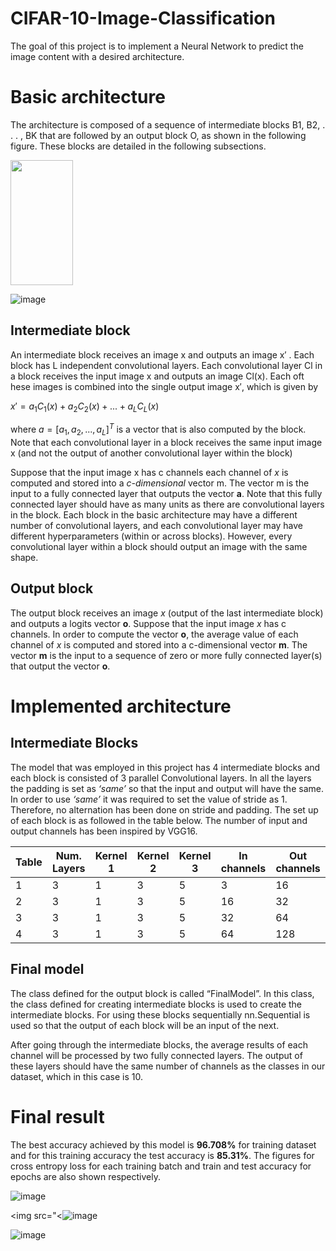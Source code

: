# CIFAR-10-Image-Classification

The goal of this project is to implement a Neural Network to predict the image content with a desired architecture.
# Basic architecture
The architecture is composed of a sequence of intermediate blocks B1, B2, . . . , BK that are followed by an output block O, as shown in the following figure. These blocks are detailed in the following subsections.

<img src="![image](https://github.com/dibahk/CIFAR-10-Image-Classification/assets/98983201/c718381b-467d-4fd4-8c44-aa07f13c461c)" width="100" height="200">

![image](https://github.com/dibahk/CIFAR-10-Image-Classification/assets/98983201/c718381b-467d-4fd4-8c44-aa07f13c461c) 

## Intermediate block 

An intermediate block receives an image x and outputs an image x′ . Each block has L independent convolutional layers. Each convolutional layer Cl in a block receives the input image x and outputs an image Cl(x). Each oft hese images is combined into the single output image x′, which is given by

$x′ = a_1C_1(x) + a_2C_2(x) + . . . + a_LC_L(x)$

where $a = [a_1, a_2, . . . , a_L]^T$ is a vector that is also computed by the block. Note that each convolutional layer in a block receives the same input image x (and not the output of another convolutional layer within the block)

Suppose that the input image x has c channels each channel of *x* is computed and stored into a *c-dimensional* vector m. The vector m is the input to a fully connected layer that outputs the vector **a**. Note that this fully connected layer should have as many units as there are convolutional layers in the block.
Each block in the basic architecture may have a different number of convolutional layers, and each convolutional
layer may have different hyperparameters (within or across blocks). However, every convolutional layer
within a block should output an image with the same shape.

## Output block

The output block receives an image *x* (output of the last intermediate block) and outputs a logits vector **o**. Suppose that the input image *x* has c channels. In order to compute the vector **o**, the average value of each channel of *x* is computed and stored into a c-dimensional vector **m**. The vector **m** is the input to a sequence of zero or more fully connected layer(s) that output the vector **o**.

# Implemented architecture

## Intermediate Blocks

The model that was employed in this project has 4 intermediate blocks and each block is consisted of 3 parallel Convolutional layers. In all the layers the padding is set as *‘same’* so that the input and output will have the same. In order to use *‘same’* it was required to set the value of stride as 1. Therefore, no alternation has been done on stride and padding. The set up of each block is as followed in the table below. The number of input and output channels has been inspired by VGG16.

| Table | Num. Layers | Kernel 1 | Kernel 2 | Kernel 3 | In channels | Out channels |
|-------|-------------|----------|----------|----------|-------------|--------------|
| 1     | 3           | 1        | 3        | 5        | 3           | 16           |
| 2     | 3           | 1        | 3        | 5        | 16          | 32           |
| 3     | 3           | 1        | 3        | 5        | 32          | 64           |
| 4     | 3           | 1        | 3        | 5        | 64          | 128          |

## Final model

The class defined for the output block is called “FinalModel”. In this class, the class defined for creating intermediate blocks is used to create the intermediate blocks. For using these blocks sequentially nn.Sequential is used so that the output of each block will be an input of the next.

After going through the intermediate blocks, the average results of each channel will be processed by two fully connected layers. The output of these layers should have the same number of channels as the classes in our dataset, which in this case is 10.

# Final result

The best accuracy achieved by this model is **96.708%** for training dataset and for this training accuracy the test accuracy is **85.31%**.
The figures for cross entropy loss for each training batch and train and test accuracy for epochs are also shown respectively.

![image](https://github.com/dibahk/CIFAR-10-Image-Classification/assets/98983201/2f8a237b-d4ac-42f3-8c0c-8a14cffa2a05)

<img src="<![image](https://github.com/dibahk/CIFAR-10-Image-Classification/assets/98983201/b8fea5d2-2dda-409a-9ffb-d8e3b3893cef)


![image](https://github.com/dibahk/CIFAR-10-Image-Classification/assets/98983201/55fa5a62-451b-44dd-9233-43264395cf68)


